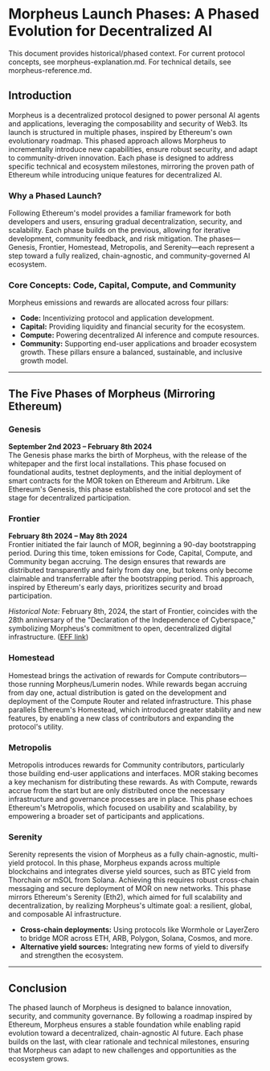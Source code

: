 # Morpheus Launch Phases: A Phased Evolution for Decentralized AI

This document provides historical/phased context. For current protocol concepts, see morpheus-explanation.md. For technical details, see morpheus-reference.md.

## Introduction
Morpheus is a decentralized protocol designed to power personal AI agents and applications, leveraging the composability and security of Web3. Its launch is structured in multiple phases, inspired by Ethereum's own evolutionary roadmap. This phased approach allows Morpheus to incrementally introduce new capabilities, ensure robust security, and adapt to community-driven innovation. Each phase is designed to address specific technical and ecosystem milestones, mirroring the proven path of Ethereum while introducing unique features for decentralized AI.

### Why a Phased Launch?
Following Ethereum's model provides a familiar framework for both developers and users, ensuring gradual decentralization, security, and scalability. Each phase builds on the previous, allowing for iterative development, community feedback, and risk mitigation. The phases—Genesis, Frontier, Homestead, Metropolis, and Serenity—each represent a step toward a fully realized, chain-agnostic, and community-governed AI ecosystem.

### Core Concepts: Code, Capital, Compute, and Community
Morpheus emissions and rewards are allocated across four pillars:
- **Code:** Incentivizing protocol and application development.
- **Capital:** Providing liquidity and financial security for the ecosystem.
- **Compute:** Powering decentralized AI inference and compute resources.
- **Community:** Supporting end-user applications and broader ecosystem growth.
These pillars ensure a balanced, sustainable, and inclusive growth model.

---

## The Five Phases of Morpheus (Mirroring Ethereum)

### Genesis
**September 2nd 2023 – February 8th 2024**  
The Genesis phase marks the birth of Morpheus, with the release of the whitepaper and the first local installations. This phase focused on foundational audits, testnet deployments, and the initial deployment of smart contracts for the MOR token on Ethereum and Arbitrum. Like Ethereum's Genesis, this phase established the core protocol and set the stage for decentralized participation.

### Frontier
**February 8th 2024 – May 8th 2024**  
Frontier initiated the fair launch of MOR, beginning a 90-day bootstrapping period. During this time, token emissions for Code, Capital, Compute, and Community began accruing. The design ensures that rewards are distributed transparently and fairly from day one, but tokens only become claimable and transferrable after the bootstrapping period. This approach, inspired by Ethereum's early days, prioritizes security and broad participation.  

*Historical Note:* February 8th, 2024, the start of Frontier, coincides with the 28th anniversary of the "Declaration of the Independence of Cyberspace," symbolizing Morpheus's commitment to open, decentralized digital infrastructure. ([EFF link](https://www.eff.org/cyberspace-independence))

### Homestead
Homestead brings the activation of rewards for Compute contributors—those running Morpheus/Lumerin nodes. While rewards began accruing from day one, actual distribution is gated on the development and deployment of the Compute Router and related infrastructure. This phase parallels Ethereum's Homestead, which introduced greater stability and new features, by enabling a new class of contributors and expanding the protocol's utility.

### Metropolis
Metropolis introduces rewards for Community contributors, particularly those building end-user applications and interfaces. MOR staking becomes a key mechanism for distributing these rewards. As with Compute, rewards accrue from the start but are only distributed once the necessary infrastructure and governance processes are in place. This phase echoes Ethereum's Metropolis, which focused on usability and scalability, by empowering a broader set of participants and applications.

### Serenity
Serenity represents the vision of Morpheus as a fully chain-agnostic, multi-yield protocol. In this phase, Morpheus expands across multiple blockchains and integrates diverse yield sources, such as BTC yield from Thorchain or mSOL from Solana. Achieving this requires robust cross-chain messaging and secure deployment of MOR on new networks. This phase mirrors Ethereum's Serenity (Eth2), which aimed for full scalability and decentralization, by realizing Morpheus's ultimate goal: a resilient, global, and composable AI infrastructure.

- **Cross-chain deployments:** Using protocols like Wormhole or LayerZero to bridge MOR across ETH, ARB, Polygon, Solana, Cosmos, and more.
- **Alternative yield sources:** Integrating new forms of yield to diversify and strengthen the ecosystem.

---

## Conclusion
The phased launch of Morpheus is designed to balance innovation, security, and community governance. By following a roadmap inspired by Ethereum, Morpheus ensures a stable foundation while enabling rapid evolution toward a decentralized, chain-agnostic AI future. Each phase builds on the last, with clear rationale and technical milestones, ensuring that Morpheus can adapt to new challenges and opportunities as the ecosystem grows.
